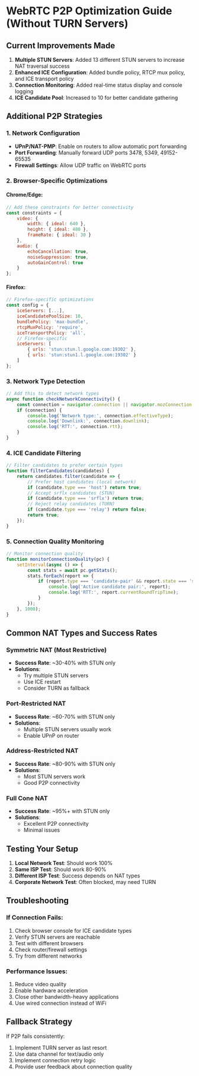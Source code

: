 # WebRTC P2P Optimization Guide (Without TURN Servers)

## Current Improvements Made

1. **Multiple STUN Servers**: Added 13 different STUN servers to increase NAT traversal success
2. **Enhanced ICE Configuration**: Added bundle policy, RTCP mux policy, and ICE transport policy
3. **Connection Monitoring**: Added real-time status display and console logging
4. **ICE Candidate Pool**: Increased to 10 for better candidate gathering

## Additional P2P Strategies

### 1. **Network Configuration**
- **UPnP/NAT-PMP**: Enable on routers to allow automatic port forwarding
- **Port Forwarding**: Manually forward UDP ports 3478, 5349, 49152-65535
- **Firewall Settings**: Allow UDP traffic on WebRTC ports

### 2. **Browser-Specific Optimizations**

#### Chrome/Edge:
```javascript
// Add these constraints for better connectivity
const constraints = {
    video: {
        width: { ideal: 640 },
        height: { ideal: 480 },
        frameRate: { ideal: 30 }
    },
    audio: {
        echoCancellation: true,
        noiseSuppression: true,
        autoGainControl: true
    }
};
```

#### Firefox:
```javascript
// Firefox-specific optimizations
const config = {
    iceServers: [...],
    iceCandidatePoolSize: 10,
    bundlePolicy: 'max-bundle',
    rtcpMuxPolicy: 'require',
    iceTransportPolicy: 'all',
    // Firefox-specific
    iceServers: [
        { urls: 'stun:stun.l.google.com:19302' },
        { urls: 'stun:stun1.l.google.com:19302' }
    ]
};
```

### 3. **Network Type Detection**
```javascript
// Add this to detect network types
async function checkNetworkConnectivity() {
    const connection = navigator.connection || navigator.mozConnection || navigator.webkitConnection;
    if (connection) {
        console.log('Network type:', connection.effectiveType);
        console.log('Downlink:', connection.downlink);
        console.log('RTT:', connection.rtt);
    }
}
```

### 4. **ICE Candidate Filtering**
```javascript
// Filter candidates to prefer certain types
function filterCandidates(candidates) {
    return candidates.filter(candidate => {
        // Prefer host candidates (local network)
        if (candidate.type === 'host') return true;
        // Accept srflx candidates (STUN)
        if (candidate.type === 'srflx') return true;
        // Reject relay candidates (TURN)
        if (candidate.type === 'relay') return false;
        return true;
    });
}
```

### 5. **Connection Quality Monitoring**
```javascript
// Monitor connection quality
function monitorConnectionQuality(pc) {
    setInterval(async () => {
        const stats = await pc.getStats();
        stats.forEach(report => {
            if (report.type === 'candidate-pair' && report.state === 'succeeded') {
                console.log('Active candidate pair:', report);
                console.log('RTT:', report.currentRoundTripTime);
            }
        });
    }, 1000);
}
```

## Common NAT Types and Success Rates

### Symmetric NAT (Most Restrictive)
- **Success Rate**: ~30-40% with STUN only
- **Solutions**: 
  - Try multiple STUN servers
  - Use ICE restart
  - Consider TURN as fallback

### Port-Restricted NAT
- **Success Rate**: ~60-70% with STUN only
- **Solutions**: 
  - Multiple STUN servers usually work
  - Enable UPnP on router

### Address-Restricted NAT
- **Success Rate**: ~80-90% with STUN only
- **Solutions**: 
  - Most STUN servers work
  - Good P2P connectivity

### Full Cone NAT
- **Success Rate**: ~95%+ with STUN only
- **Solutions**: 
  - Excellent P2P connectivity
  - Minimal issues

## Testing Your Setup

1. **Local Network Test**: Should work 100%
2. **Same ISP Test**: Should work 80-90%
3. **Different ISP Test**: Success depends on NAT types
4. **Corporate Network Test**: Often blocked, may need TURN

## Troubleshooting

### If Connection Fails:
1. Check browser console for ICE candidate types
2. Verify STUN servers are reachable
3. Test with different browsers
4. Check router/firewall settings
5. Try from different networks

### Performance Issues:
1. Reduce video quality
2. Enable hardware acceleration
3. Close other bandwidth-heavy applications
4. Use wired connection instead of WiFi

## Fallback Strategy

If P2P fails consistently:
1. Implement TURN server as last resort
2. Use data channel for text/audio only
3. Implement connection retry logic
4. Provide user feedback about connection quality 